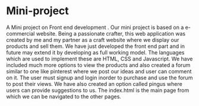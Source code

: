 # Mini-project
A Mini project on Front end development .
Our mini project is based on a e-commercial website.
Being a passionate crafter, this web application was created by me and my partner as a craft website where we display our products and sell them. 
We have just developed the front end part and in future may extend it by developing as full working model. 
The languages which are used to implement these are HTML, CSS and Javascript. 
We have included much more options to view the products and also created a forum similar to one like pinterest where we post our ideas and user can comment on it. 
The user must signup and login inorder to purchase and use the forum to post their views. We have also created an option called pingus where users can provide suggestions to us. 
The index.html is the main page from which we can be navigated to the other pages.
